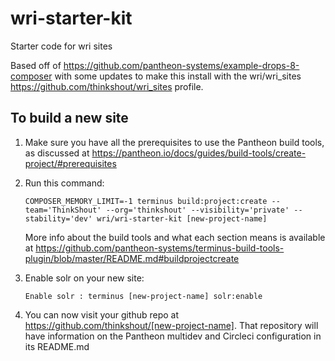 # wri-starter-kit
Starter code for wri sites

Based off of https://github.com/pantheon-systems/example-drops-8-composer with some updates to make this install with the wri/wri_sites https://github.com/thinkshout/wri_sites profile.

## To build a new site
1. Make sure you have all the prerequisites to use the Pantheon build tools, as discussed at https://pantheon.io/docs/guides/build-tools/create-project/#prerequisites

2. Run this command:
   ```
   COMPOSER_MEMORY_LIMIT=-1 terminus build:project:create --team='ThinkShout' --org='thinkshout' --visibility='private' --stability='dev' wri/wri-starter-kit [new-project-name]
   ```
   
   More info about the build tools and what each section means is available at https://github.com/pantheon-systems/terminus-build-tools-plugin/blob/master/README.md#buildprojectcreate
   
3. Enable solr on your new site:

   ```
   Enable solr : terminus [new-project-name] solr:enable
   ```

4. You can now visit your github repo at https://github.com/thinkshout/[new-project-name]. That repository will have information on the Pantheon multidev and Circleci configuration in its README.md
